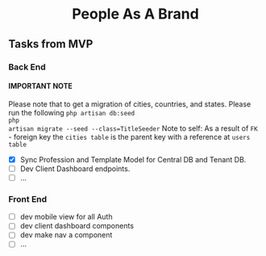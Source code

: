 <h1 align="center">People As A Brand</h1>

## Tasks from MVP

### Back End

#### IMPORTANT NOTE
Please note that to get a migration of cities, countries, and states.
Please run the following
<code>php artisan db:seed</code> <br/><code>php artisan migrate --seed --class=TitleSeeder</code>
Note to self: As a result of <code>FK</code> - foreign key the <code>cities table</code> is the parent key with a reference at <code>users table</code><br/>
- [x] Sync Profession and Template Model for Central DB and Tenant DB.
- [ ] Dev Client Dashboard endpoints.
- [ ] ...

### Front End
- [ ] dev mobile view for all Auth
- [ ] dev client dashboard components
- [ ] dev make nav a component
- [ ] ...
